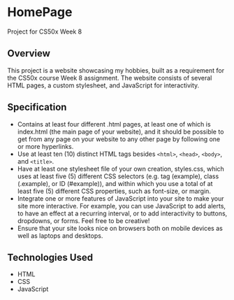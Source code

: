 # HomePage 
Project for CS50x Week 8

## Overview
This project is a website showcasing my hobbies, built as a requirement for the CS50x course Week 8 assignment. The website consists of several HTML pages, a custom stylesheet, and JavaScript for interactivity.

## Specification
- Contains at least four different .html pages, at least one of which is index.html (the main page of your website), and it should be possible to get from any page on your website to any other page by following one or more hyperlinks.
- Use at least ten (10) distinct HTML tags besides `<html>`, `<head>`, `<body>`, and `<title>`.
- Have at least one stylesheet file of your own creation, styles.css, which uses at least five (5) different CSS selectors (e.g. tag (example), class (.example), or ID (#example)), and within which you use a total of at least five (5) different CSS properties, such as font-size, or margin.
- Integrate one or more features of JavaScript into your site to make your site more interactive. For example, you can use JavaScript to add alerts, to have an effect at a recurring interval, or to add interactivity to buttons, dropdowns, or forms. Feel free to be creative!
- Ensure that your site looks nice on browsers both on mobile devices as well as laptops and desktops.

## Technologies Used
- HTML
- CSS
- JavaScript
